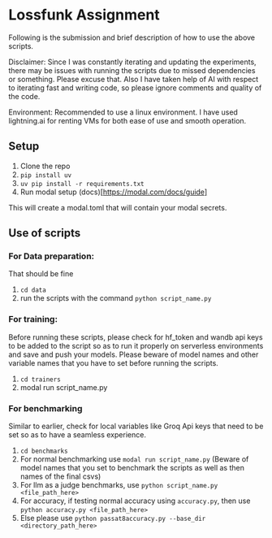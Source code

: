 # Lossfunk Assignment


Following is the submission and brief description of how to use the above scripts. 

Disclaimer: Since I was constantly iterating and updating the experiments, there may be issues with running the scripts due to missed dependencies or something. Please excuse that. Also I have taken help of AI with respect to iterating fast and writing code, so please ignore comments and quality of the code.  

Environment: Recommended to use a linux environment. I have used lightning.ai for renting VMs for both ease of use and smooth operation. 

## Setup
1. Clone the repo 
2. `pip install uv`
3. `uv pip install -r requirements.txt`
4. Run modal setup (docs)[https://modal.com/docs/guide]

This will create a modal.toml that will contain your modal secrets.

## Use of scripts


### For Data preparation: 
That should be fine
1. `cd data`
2. run the scripts with the command `python script_name.py`
   

### For training: 


Before running these scripts, please check for hf_token and wandb api keys to be added to the script so as to run it properly on serverless environments and save and push your models. 
Please beware of model names and other variable names that you have to set before running the scripts. 
1. `cd trainers`
2. modal run script_name.py


### For benchmarking

Similar to earlier, check for local variables like Groq Api keys that need to be set so as to have a seamless experience. 
1. `cd benchmarks`
2. For normal benchmarking use `modal run script_name.py` (Beware of model names that you set to benchmark the scripts as well as then names of the final csvs)
3. For llm as a judge benchmarks, use `python script_name.py <file_path_here>`
4. For accuracy, if testing normal accuracy using `accuracy.py`, then use `python accuracy.py <file_path_here>`
5. Else please use `python passat8accuracy.py --base_dir <directory_path_here>` 


